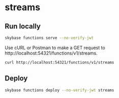 # streams

## Run locally

```bash
skybase functions serve --no-verify-jwt
```

Use cURL or Postman to make a GET request to http://localhost:54321/functions/v1/streams.

```bash
curl http://localhost:54321/functions/v1/streams
```

## Deploy

```bash
skybase functions deploy --no-verify-jwt streams
```
